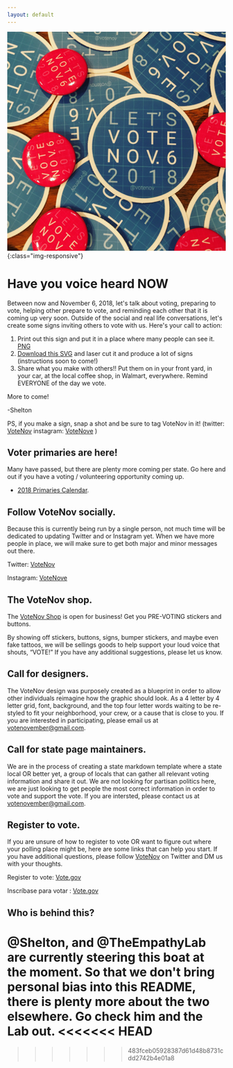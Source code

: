 ```yaml
---
layout: default
---
```

![VoteNov Stickers and buttons.](assets/voteNov.JPG){:class="img-responsive"}

# Have you voice heard NOW

Between now and November 6, 2018, let's talk about voting, preparing to vote, helping other prepare to vote, and reminding each other that it is coming up very soon. Outside of the social and real life conversations, let's create some signs inviting others to vote with us. Here's your call to action:

1. Print out this sign and put it in a place where many people can see it. [PNG](http://votenov.com/assets/votenov-700.png)
2. [Download this SVG](http://votenov.com/assets/voteNov-stencil.svg) and laser cut it and produce a lot of signs (instructions soon to come!)
3. Share what you make with others!! Put them on in your front yard, in your car, at the local coffee shop, in Walmart, everywhere. Remind EVERYONE of the day we vote.

More to come!

-Shelton

PS, if you make a sign, snap a shot and be sure to tag VoteNov in it! (twitter: [VoteNov](https://twitter.com/VoteNov) instagram: [VoteNove](https://instagram.com/VoteNove) )

## Voter primaries are here!

Many have passed, but there are plenty more coming per state. Go here and out if you have a voting / volunteering opportunity coming up.

- [2018 Primaries Calendar](http://votenov.com/2018-primaries).

## Follow VoteNov socially.

Because this is currently being run by a single person, not much time will be dedicated to updating Twitter and or Instagram yet. When we have more people in place, we will make sure to get both major and minor messages out there.

Twitter: [VoteNov](https://twitter.com/VoteNov)

Instagram: [VoteNove](https://instagram.com/VoteNove)

## The VoteNov shop.

The [VoteNov Shop](http://shop.votenov.com/) is open for business! Get you PRE-VOTING stickers and buttons.

By showing off stickers, buttons, signs, bumper stickers, and maybe even fake tattoos, we will be sellings goods to help support your loud voice that shouts, “VOTE!” If you have any additional suggestions, please let us know.

## Call for designers.

The VoteNov design was purposely created as a blueprint in order to allow other individuals reimagine how the graphic should look. As a 4 letter by 4 letter grid, font, background, and the top four letter words waiting to be re-styled to fit your neighborhood, your crew, or a cause that is close to you. If you are interested in participating, please email us at <votenovember@gmail.com>.

## Call for state page maintainers.

We are in the process of creating a state markdown template where a state local OR better yet, a group of locals that can gather all relevant voting information and share it out. We are not looking for partisan politics here, we are just looking to get people the most correct information in order to vote and support the vote. If you are intersted, please contact us at <votenovember@gmail.com>.

## Register to vote.

If you are unsure of how to register to vote OR want to figure out where your polling place might be, here are some links that can help you start. If you have additional questions, please follow [VoteNov](https://twitter.com/VoteNov) on Twitter and DM us with your thoughts.

Register to vote: [Vote.gov](https://vote.gov/)

Inscríbase para votar : [Vote.gov](https://vote.gov/es/)

## Who is behind this?
@Shelton, and @TheEmpathyLab are currently steering this boat at the moment. So that we don't bring personal bias into this README, there is plenty more about the two elsewhere. Go check him and the Lab out.
<<<<<<< HEAD
=======

>>>>>>> 483fceb05928387d61d48b8731cdd2742b4e01a8
